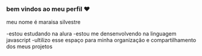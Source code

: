 ### bem vindos ao meu perfil ❤️

meu nome é maraisa silvestre

-estou estudando na alura
-estou me densenvolvendo na linguagem javascript
-ultilizo esse espaço para minha organização e compartilhamento dos meus projetos

